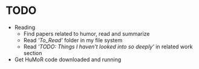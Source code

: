 # TODO

- Reading
    - Find papers related to humor, read and summarize
    - Read *'To_Read'* folder in my file system
    - Read *'TODO: Things I haven't looked into so deeply'* in related work section
- Get HuMoR code downloaded and running